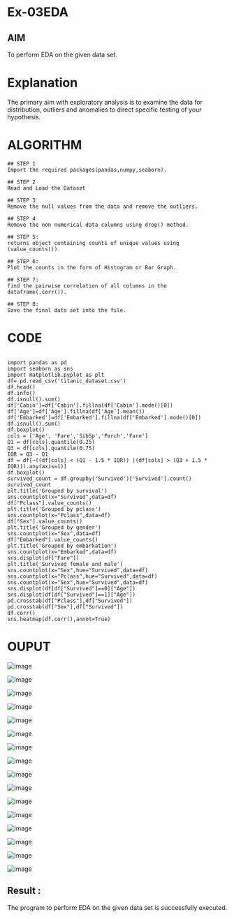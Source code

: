 # Ex-03EDA

## AIM
To perform EDA on the given data set. 

# Explanation
The primary aim with exploratory analysis is to examine the data for distribution, outliers and 
anomalies to direct specific testing of your hypothesis.
 

# ALGORITHM
```
## STEP 1
Import the required packages(pandas,numpy,seaborn).

## STEP 2
Read and Load the Dataset

## STEP 3
Remove the null values from the data and remove the outliers.

## STEP 4
Remove the non numerical data columns using drop() method.

## STEP 5:
returns object containing counts of unique values using (value_counts()).

## STEP 6:
Plot the counts in the form of Histogram or Bar Graph.

## STEP 7:
find the pairwise correlation of all columns in the dataframe(.corr()).

## STEP 8:
Save the final data set into the file.

```

# CODE
```

import pandas as pd 
import seaborn as sns
import matplotlib.pyplot as plt
df= pd.read_csv('titanic_dataset.csv')
df.head()
df.info()
df.isnull().sum()
df['Cabin']=df['Cabin'].fillna(df['Cabin'].mode()[0])
df['Age']=df['Age'].fillna(df['Age'].mean())
df['Embarked']=df['Embarked'].fillna(df['Embarked'].mode()[0])
df.isnull().sum()
df.boxplot()
cols = ['Age', 'Fare','SibSp','Parch','Fare']
Q1 = df[cols].quantile(0.25)
Q3 = df[cols].quantile(0.75)
IQR = Q3 - Q1
df = df[~((df[cols] < (Q1 - 1.5 * IQR)) |(df[cols] > (Q3 + 1.5 * IQR))).any(axis=1)]
df.boxplot()
survived_count = df.groupby('Survived')['Survived'].count()
survived_count
plt.title('Grouped by survival')
sns.countplot(x="Survived",data=df)
df["Pclass"].value_counts()
plt.title('Grouped by pclass')
sns.countplot(x="Pclass",data=df)
df["Sex"].value_counts()
plt.title('Grouped by gender')
sns.countplot(x="Sex",data=df)
df["Embarked"].value_counts()
plt.title('Grouped by embarkation')
sns.countplot(x="Embarked",data=df)
sns.displot(df["Fare"])
plt.title('Survived female and male')
sns.countplot(x="Sex",hue="Survived",data=df)
sns.countplot(x="Pclass",hue="Survived",data=df)
sns.countplot(x="Sex",hue="Survived",data=df)
sns.displot(df[df["Survived"]==0]["Age"])
sns.displot(df[df["Survived"]==1]["Age"])
pd.crosstab(df["Pclass"],df["Survived"])
pd.crosstab(df["Sex"],df["Survived"])
df.corr()
sns.heatmap(df.corr(),annot=True)

```
# OUPUT
![image](https://user-images.githubusercontent.com/94165326/162748459-41528ee9-b31d-4ca1-a5ac-6438882992fd.png)

![image](https://user-images.githubusercontent.com/94165326/162748539-6dc36aeb-8639-4a94-937d-8f1b97011bf7.png)

![image](https://user-images.githubusercontent.com/94165326/162748607-cad60196-200b-4df3-a127-49f7be527a08.png)

![image](https://user-images.githubusercontent.com/94165326/162748653-f59cb56d-9116-4ff4-8de9-3d18cae4a214.png)

![image](https://user-images.githubusercontent.com/94165326/162748702-842733a6-7422-4fb3-8142-0d666e7da212.png)

![image](https://user-images.githubusercontent.com/94165326/162748745-bf8930a5-e0f8-4e35-ad8f-1aad3f67dc17.png)

![image](https://user-images.githubusercontent.com/94165326/162748812-cfc92382-1477-42a8-b156-32a8fa835d95.png)

![image](https://user-images.githubusercontent.com/94165326/162748863-d6312c67-973e-43e5-978b-a24af2065acb.png)

![image](https://user-images.githubusercontent.com/94165326/162748944-70eff2e5-06e7-4541-97c1-326e7d7dce54.png)

![image](https://user-images.githubusercontent.com/94165326/162748998-b5c60f8e-60d7-4747-bf05-ea2b14518966.png)

![image](https://user-images.githubusercontent.com/94165326/162749052-13ee0d53-d74a-44bd-866c-293148063059.png)

![image](https://user-images.githubusercontent.com/94165326/162749104-56c8fa8e-6f93-486d-bc16-9e3e366d24b3.png)

![image](https://user-images.githubusercontent.com/94165326/162749142-cc021657-63f6-49c9-8828-95c2f4ff74ee.png)

![image](https://user-images.githubusercontent.com/94165326/162749176-0a48712e-659f-4b8e-9dcd-eb6a854593fb.png)

![image](https://user-images.githubusercontent.com/94165326/162749231-187a61a3-eb75-417b-9b54-963779d7b44a.png)

![image](https://user-images.githubusercontent.com/94165326/162750130-15d58a3f-5d96-435e-b3c2-5d33aa801a35.png)
## Result :
The program to perform EDA on the given data set is successfully executed.


